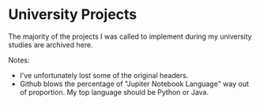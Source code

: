 # University Projects

The majority of the projects I was called to implement during my university studies are archived here.

Notes:
* I've unfortunately lost some of the original headers.
* Github blows the percentage of "Jupiter Notebook Language" way out of proportion. My top language should be Python or Java.
